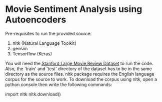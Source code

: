 # Movie Sentiment Analysis using Autoencoders
Pre-requisites to run the provided source:

1. nltk (Natural Language Toolkit)
2. gensim
3. Tensorflow (Keras)

You will need the [Stanford Large Movie Review Dataset](http://ai.stanford.edu/~amaas/data/sentiment/) to run the code. Also, the 'train' and 'test' directory of the dataset has to be in the same directory as the source files.
nltk package requires the English language corpus for the source to work. To download the corpus
using nltk, open a python console then write the following commands:

import nltk
nltk.download()
